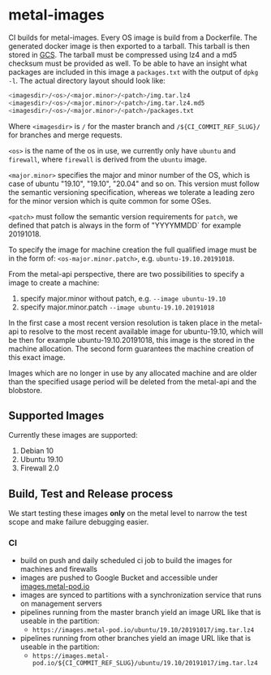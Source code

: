 # metal-images

CI builds for metal-images. Every OS image is build from a Dockerfile. The generated docker image is then exported to a tarball. This tarball is then stored in [GCS](https://images.metal-pod.io/). The tarball must be compressed using lz4 and a md5 checksum must be provided as well. To be able to have an insight what packages are included in this image a `packages.txt` with the output of `dpkg -l`.
The actual directory layout should look like:

```bash
<imagesdir>/<os>/<major.minor>/<patch>/img.tar.lz4
<imagesdir>/<os>/<major.minor>/<patch>/img.tar.lz4.md5
<imagesdir>/<os>/<major.minor>/<patch>/packages.txt
```

Where `<imagesdir>` is `/` for the master branch and `/${CI_COMMIT_REF_SLUG}/` for branches and merge requests.

`<os>` is the name of the os in use, we currently only have `ubuntu` and `firewall`, where `firewall` is derived from the `ubuntu` image.

`<major.minor>` specifies the major and minor number of the OS, which is case of ubuntu "19.10", "19.10", "20.04" and so on. This version must follow the semantic versioning specification, whereas we tolerate a leading zero for the minor version which is quite common for some OSes.

`<patch>` must follow the semantic version requirements for `patch`, we defined that patch is always in the form of "YYYYMMDD` for example 20191018.

To specify the image for machine creation the full qualified image must be in the form of:
`<os-major.minor.patch>`, e.g. `ubuntu-19.10.20191018`.

From the metal-api perspective, there are two possibilities to specify a image to create a machine:

1. specify major.minor without patch, e.g. `--image ubuntu-19.10`
1. specify major.minor.patch `--image ubuntu-19.10.20191018`

In the first case a most recent version resolution is taken place in the metal-api to resolve to the most recent available image for ubuntu-19.10, which will be then for example ubuntu-19.10.20191018, this image is the stored in the machine allocation.
The second form guarantees the machine creation of this exact image.

Images which are no longer in use by any allocated machine and are older than the specified usage period will be deleted from the metal-api and the blobstore.

## Supported Images

Currently these images are supported:

1. Debian 10
1. Ubuntu 19.10
1. Firewall 2.0

## Build, Test and Release process

We start testing these images __only__ on the metal level to narrow the test scope and make failure debugging easier.

### CI

- build on push and daily scheduled ci job to build the images for machines and firewalls
- images are pushed to Google Bucket and accessible under [images.metal-pod.io](https://images.metal-pod.io)
- images are synced to partitions with a synchronization service that runs on management servers
- pipelines running from the master branch yield an image URL like that is useable in the partition:
  - `https://images.metal-pod.io/ubuntu/19.10/20191017/img.tar.lz4`
- pipelines running from other branches yield an image URL like that is useable in the partition:
  - `https://images.metal-pod.io/${CI_COMMIT_REF_SLUG}/ubuntu/19.10/20191017/img.tar.lz4`
